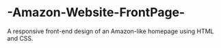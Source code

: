 # -Amazon-Website-FrontPage-
A responsive front-end design of an Amazon-like homepage using HTML and CSS.  
